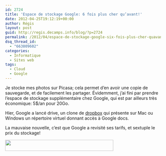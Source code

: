 ```yaml
---
id: 2724
title: 'Espace de stockage Google: 6 fois plus cher qu’avant!'
date: 2012-04-25T19:12:19+00:00
author: Régis
layout: post
guid: http://regis.decamps.info/blog/?p=2724
permalink: /2012/04/espace-de-stockage-google-six-fois-plus-cher-quavant/
dsq_thread_id:
  - "663809602"
categories:
  - Informatique
  - Sites web
tags:
  - Cloud
  - Google
---
```

Je stocke mes photos sur Picasa; cela permet d’en avoir une copie de sauvegarde, et de facilement les partager. Évidemment, j’ai fini par prendre l’espace de stockage supplémentaire chez Google, qui est par ailleurs très économique: 5$/an pour 20Go.

Hier, Google a lancé drive, un clone de [dropbox](http://db.tt/VOFKYES) qui présente sur Mac ou Windows un répertoire virtuel donnant accès à Google docs.

La mauvaise nouvelle, c’est que Google a revisité ses tarifs, et sextuple le prix du stockage!
  
[<img src="http://regis.decamps.info/blog/wp-content/uploads/2012/04/Capture-d’écran-2012-04-25-à-18.59.04-350x36.png" alt="" title="Tarifs espace stockage Google" width="350" height="36" class="alignleft size-medium wp-image-2725" srcset="http://regis.decamps.info/blog/wp-content/uploads/2012/04/Capture-d’écran-2012-04-25-à-18.59.04-350x36.png 350w, http://regis.decamps.info/blog/wp-content/uploads/2012/04/Capture-d’écran-2012-04-25-à-18.59.04.png 545w" sizes="(max-width: 350px) 100vw, 350px" />](http://support.google.com/drive/bin/answer.py?hl=en&answer=39567&p=butter_old_storage)
